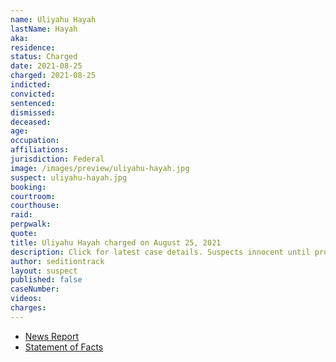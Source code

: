 ```yaml
---
name: Uliyahu Hayah
lastName: Hayah
aka:
residence:
status: Charged
date: 2021-08-25
charged: 2021-08-25
indicted:
convicted:
sentenced:
dismissed:
deceased:
age:
occupation:
affiliations:
jurisdiction: Federal
image: /images/preview/uliyahu-hayah.jpg
suspect: uliyahu-hayah.jpg
booking:
courtroom:
courthouse:
raid:
perpwalk:
quote:
title: Uliyahu Hayah charged on August 25, 2021
description: Click for latest case details. Suspects innocent until proven guilty.
author: seditiontrack
layout: suspect
published: false
caseNumber:
videos:
charges:
---
```


- [News Report]()
- [Statement of Facts](https://www.justice.gov/usao-dc/case-multi-defendant/file/1428281/download)
